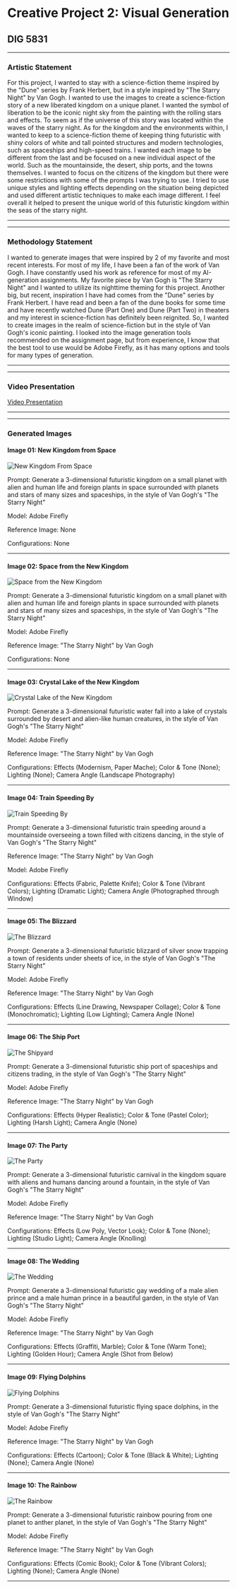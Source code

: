 # Creative Project 2: Visual Generation

## DIG 5831

___

### Artistic Statement

For this project, I wanted to stay with a science-fiction theme inspired by the "Dune" series by Frank Herbert, but in a style inspired by "The Starry Night" by Van Gogh. I wanted to use the images to create a science-fiction story of a new liberated kingdom on a unique planet. I wanted the symbol of liberation to be the iconic night sky from the painting with the rolling stars and effects. To seem as if the universe of this story was located within the waves of the starry night. As for the kingdom and the environments within, I wanted to keep to a science-fiction theme of keeping thing futuristic with shiny colors of white and tall pointed structures and modern technologies, such as spaceships and high-speed trains. I wanted each image to be different from the last and be focused on a new individual aspect of the world. Such as the mountainside, the desert, ship ports, and the towns themselves. I wanted to focus on the citizens of the kingdom but there were some restrictions with some of the prompts I was trying to use. I tried to use unique styles and lighting effects depending on the situation being depicted and used different artistic techniques to make each image different. I feel overall it helped to present the unique world of this futuristic kingdom within the seas of the starry night.

___
___

### Methodology Statement

I wanted to generate images that were inspired by 2 of my favorite and most recent interests. For most of my life, I have been a fan of the work of Van Gogh. I have constantly used his work as reference for most of my AI-generation assignments. My favorite piece by Van Gogh is "The Starry Night" and I wanted to utilize its nighttime theming for this project. Another big, but recent, inspiration I have had comes from the "Dune" series by Frank Herbert. I have read and been a fan of the dune books for some time and have recently watched Dune (Part One) and Dune (Part Two) in theaters and my interest in science-fiction has definitely been reignited. So, I wanted to create images in the realm of science-fiction but in the style of Van Gogh's iconic painting. I looked into the image generation tools recommended on the assignment page, but from experience, I know that the best tool to use would be Adobe Firefly, as it has many options and tools for many types of generation.

___
___

### Video Presentation

[Video Presentation](/DIG5831--CreativeProject2-VisualGeneration/docs/assets/videos/video-presentation.mp4)

___
___

### Generated Images

#### Image 01: New Kingdom from Space

![New Kingdom From Space](/DIG5831--CreativeProject2-VisualGeneration/docs/assets/generated-images/picture01.jpg)

Prompt: Generate a 3-dimensional futuristic kingdom on a small planet with alien and human life and foreign plants in space surrounded with planets and stars of many sizes and spaceships, in the style of Van Gogh's "The Starry Night"

Model: Adobe Firefly

Reference Image: None

Configurations: None

___

#### Image 02: Space from the New Kingdom

![Space from the New Kingdom](/DIG5831--CreativeProject2-VisualGeneration/docs/assets/generated-images/picture02.jpg)

Prompt: Generate a 3-dimensional futuristic kingdom on a small planet with alien and human life and foreign plants in space surrounded with planets and stars of many sizes and spaceships, in the style of Van Gogh's "The Starry Night"

Model: Adobe Firefly

Reference Image: "The Starry Night" by Van Gogh

Configurations: None

___

#### Image 03: Crystal Lake of the New Kingdom

![Crystal Lake of the New Kingdom](/DIG5831--CreativeProject2-VisualGeneration/docs/assets/generated-images/picture03.jpg)

Prompt: Generate a 3-dimensional futuristic water fall into a lake of crystals surrounded by desert and alien-like human creatures, in the style of Van Gogh's "The Starry Night"

Model: Adobe Firefly

Reference Image: "The Starry Night" by Van Gogh

Configurations: Effects (Modernism, Paper Mache); Color & Tone (None); Lighting (None); Camera Angle (Landscape Photography)

___

#### Image 04: Train Speeding By

![Train Speeding By](/DIG5831--CreativeProject2-VisualGeneration/docs/assets/generated-images/picture04.jpg)

Prompt: Generate a 3-dimensional futuristic train speeding around a mountainside overseeing a town filled with citizens dancing, in the style of Van Gogh's "The Starry Night"

Reference Image: "The Starry Night" by Van Gogh

Model: Adobe Firefly

Configurations: Effects (Fabric, Palette Knife); Color & Tone (Vibrant Colors); Lighting (Dramatic Light); Camera Angle (Photographed through Window)

___

#### Image 05: The Blizzard

![The Blizzard](/DIG5831--CreativeProject2-VisualGeneration/docs/assets/generated-images/picture05.jpg)

Prompt: Generate a 3-dimensional futuristic blizzard of silver snow trapping a town of residents under sheets of ice, in the style of Van Gogh's "The Starry Night"

Model: Adobe Firefly

Reference Image: "The Starry Night" by Van Gogh

Configurations: Effects (Line Drawing, Newspaper Collage); Color & Tone (Monochromatic); Lighting (Low Lighting); Camera Angle (None)

___

#### Image 06: The Ship Port

![The Shipyard](/DIG5831--CreativeProject2-VisualGeneration/docs/assets/generated-images/picture06.jpg)

Prompt: Generate a 3-dimensional futuristic ship port of spaceships and citizens trading, in the style of Van Gogh's "The Starry Night"

Model: Adobe Firefly

Reference Image: "The Starry Night" by Van Gogh

Configurations: Effects (Hyper Realistic); Color & Tone (Pastel Color); Lighting (Harsh Light); Camera Angle (None)

___

#### Image 07: The Party

![The Party](/DIG5831--CreativeProject2-VisualGeneration/docs/assets/generated-images/picture07.jpg)

Prompt: Generate a 3-dimensional futuristic carnival in the kingdom square with aliens and humans dancing around a fountain, in the style of Van Gogh's "The Starry Night"

Model: Adobe Firefly

Reference Image: "The Starry Night" by Van Gogh

Configurations: Effects (Low Poly, Vector Look); Color & Tone (None); Lighting (Studio Light); Camera Angle (Knolling)

___

#### Image 08: The Wedding

![The Wedding](/DIG5831--CreativeProject2-VisualGeneration/docs/assets/generated-images/picture08.jpg)

Prompt: Generate a 3-dimensional futuristic gay wedding of a male alien prince and a male human prince in a beautiful garden, in the style of Van Gogh's "The Starry Night"

Model: Adobe Firefly

Reference Image: "The Starry Night" by Van Gogh

Configurations: Effects (Graffiti, Marble); Color & Tone (Warm Tone); Lighting (Golden Hour); Camera Angle (Shot from Below)

___

#### Image 09: Flying Dolphins

![Flying Dolphins](/DIG5831--CreativeProject2-VisualGeneration/docs/assets/generated-images/picture09.jpg)

Prompt: Generate a 3-dimensional futuristic flying space dolphins, in the style of Van Gogh's "The Starry Night"

Model: Adobe Firefly

Reference Image: "The Starry Night" by Van Gogh

Configurations: Effects (Cartoon); Color & Tone (Black & White); Lighting (None); Camera Angle (None)

___

#### Image 10: The Rainbow

![The Rainbow](/DIG5831--CreativeProject2-VisualGeneration/docs/assets/generated-images/picture10.jpg)

Prompt: Generate a 3-dimensional futuristic rainbow pouring from one planet to anther planet, in the style of Van Gogh's "The Starry Night"

Model: Adobe Firefly

Reference Image: "The Starry Night" by Van Gogh

Configurations: Effects (Comic Book); Color & Tone (Vibrant Colors); Lighting (None); Camera Angle (None)

___
